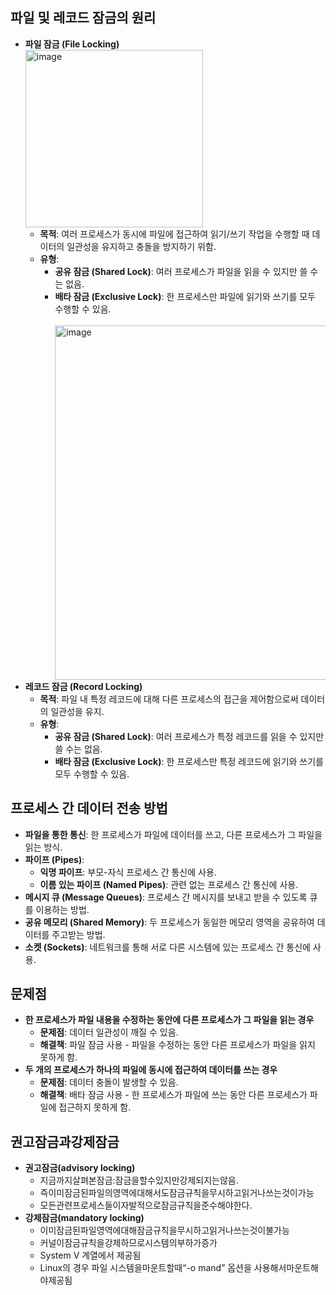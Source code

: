 
<h2>파일 및 레코드 잠금의 원리</h2>
    <ul>
        <li>
            <strong>파일 잠금 (File Locking)</strong> <br>
          <img width="284" alt="image" src="https://github.com/Sossoh/SystemPgm/assets/128332587/bfd315db-505d-4e57-9985-7ede3a449421">
          <br>
            <ul>
                <li><strong>목적</strong>: 여러 프로세스가 동시에 파일에 접근하여 읽기/쓰기 작업을 수행할 때 데이터의 일관성을 유지하고 충돌을 방지하기 위함.</li>
                <li><strong>유형</strong>:
                    <ul>
                        <li><strong>공유 잠금 (Shared Lock)</strong>: 여러 프로세스가 파일을 읽을 수 있지만 쓸 수는 없음.</li>
                        <li><strong>배타 잠금 (Exclusive Lock)</strong>: 한 프로세스만 파일에 읽기와 쓰기를 모두 수행할 수 있음.</li>
                        <br>
                        <img width="567" alt="image" src="https://github.com/Sossoh/SystemPgm/assets/128332587/bc71c62c-e562-467a-90d7-4928a777d28f">
<br>
                    </ul>
                </li>
            </ul>
        </li>
        <li>
            <strong>레코드 잠금 (Record Locking)</strong>
            <ul>
                <li><strong>목적</strong>: 파일 내 특정 레코드에 대해 다른 프로세스의 접근을 제어함으로써 데이터의 일관성을 유지.</li>
                <li><strong>유형</strong>:
                    <ul>
                        <li><strong>공유 잠금 (Shared Lock)</strong>: 여러 프로세스가 특정 레코드를 읽을 수 있지만 쓸 수는 없음.</li>
                        <li><strong>배타 잠금 (Exclusive Lock)</strong>: 한 프로세스만 특정 레코드에 읽기와 쓰기를 모두 수행할 수 있음.</li>
                    </ul>
                </li>
            </ul>
        </li>
    </ul>
    <h2>프로세스 간 데이터 전송 방법</h2>
    <ul>
        <li><strong>파일을 통한 통신</strong>: 한 프로세스가 파일에 데이터를 쓰고, 다른 프로세스가 그 파일을 읽는 방식.</li>
        <li><strong>파이프 (Pipes)</strong>:
            <ul>
                <li><strong>익명 파이프</strong>: 부모-자식 프로세스 간 통신에 사용.</li>
                <li><strong>이름 있는 파이프 (Named Pipes)</strong>: 관련 없는 프로세스 간 통신에 사용.</li>
            </ul>
        </li>
        <li><strong>메시지 큐 (Message Queues)</strong>: 프로세스 간 메시지를 보내고 받을 수 있도록 큐를 이용하는 방법.</li>
        <li><strong>공유 메모리 (Shared Memory)</strong>: 두 프로세스가 동일한 메모리 영역을 공유하여 데이터를 주고받는 방법.</li>
        <li><strong>소켓 (Sockets)</strong>: 네트워크를 통해 서로 다른 시스템에 있는 프로세스 간 통신에 사용.</li>
    </ul>
    <h2>문제점</h2>
    <ul>
        <li>
            <strong>한 프로세스가 파일 내용을 수정하는 동안에 다른 프로세스가 그 파일을 읽는 경우</strong>
            <ul>
                <li><strong>문제점</strong>: 데이터 일관성이 깨질 수 있음.</li>
                <li><strong>해결책</strong>: 파일 잠금 사용 - 파일을 수정하는 동안 다른 프로세스가 파일을 읽지 못하게 함.</li>
            </ul>
        </li>
        <li>
            <strong>두 개의 프로세스가 하나의 파일에 동시에 접근하여 데이터를 쓰는 경우</strong>
            <ul>
                <li><strong>문제점</strong>: 데이터 충돌이 발생할 수 있음.</li>
                <li><strong>해결책</strong>: 배타 잠금 사용 - 한 프로세스가 파일에 쓰는 동안 다른 프로세스가 파일에 접근하지 못하게 함.</li>
            </ul>
        </li>
    </ul>
    <h2>권고잠금과강제잠금</h2>
    <ul>
        <li>
            <strong>권고잠금(advisory locking)</strong>
            <ul>
                <li>지금까지살펴본잠금:잠금을할수있지만강제되지는않음.</li>
                <li>즉이미잠금된파일의영역에대해서도잠금규칙을무시하고읽거나쓰는것이가능</li>
                <li>모든관련프로세스들이자발적으로잠금규칙을준수해야한다.</li>
            </ul>
        </li>
        <li>
            <strong>강제잠금(mandatory locking) </strong>
            <ul>
                <li>이미잠금된파일영역에대해잠금규칙을무시하고읽거나쓰는것이불가능</li>
                <li>커널이잠금규칙을강제하므로시스템의부하가증가</li>
                 <li>System V 계열에서 제공됨</li>
                 <li>Linux의 경우 파일 시스템을마운트할때“-o mand” 옵션을 사용해서마운트해야제공됨</li>
            </ul>
        </li>
    </ul>

